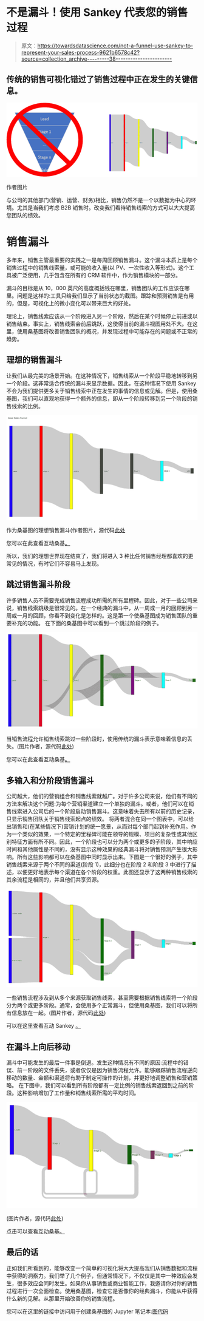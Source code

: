 # 不是漏斗！使用 Sankey 代表您的销售过程

> 原文：<https://towardsdatascience.com/not-a-funnel-use-sankey-to-represent-your-sales-process-9621b6578c42?source=collection_archive---------38----------------------->

## 传统的销售可视化错过了销售过程中正在发生的关键信息。

![](img/43585f72422cb2efef6c6f87ab1d8e24.png)

作者图片

与公司的其他部门(营销、运营、财务)相比，销售仍然不是一个以数据为中心的环境。尤其是当我们考虑 B2B 销售时。改变我们看待销售线索的方式可以大大提高您团队的绩效。

# 销售漏斗

多年来，销售主管最重要的实践之一是每周回顾销售漏斗。这个漏斗本质上是每个销售过程中的销售线索量，或可能的收入量(以 PV、一次性收入等形式)。这个工具被广泛使用，几乎包含在所有的 CRM 软件中，作为销售模块的一部分。

漏斗的目标是从 10，000 英尺的高度概括钱在哪里，销售团队的工作应该在哪里。问题是这样的:工具只给我们显示了当前状态的截图。跟踪和预测销售是有用的，但是，可视化上的微小变化可以带来巨大的好处。

理论上，销售线索应该从一个阶段进入另一个阶段，然后在某个时候停止前进或以销售结束。事实上，销售线索会前后跳跃，这使得当前的漏斗视图用处不大。在这里，使用桑基图将改善销售团队的概况，并发现过程中可能存在的问题或不正常的趋势。

## 理想的销售漏斗

让我们从最完美的场景开始。在这种情况下，销售线索从一个阶段平稳地转移到另一个阶段。这非常适合传统的漏斗来显示数据。因此，在这种情况下使用 Sankey 不会为我们提供更多关于销售线索中正在发生的事情的信息或见解。但是，使用桑基图，我们可以直观地获得一个额外的信息，即从一个阶段转移到另一个阶段的销售线索的比例。

![](img/983dea9cbc62fe5b2d94c8ee052311e5.png)

作为桑基图的理想销售漏斗(作者图片，源代码[此处](https://github.com/gody/SankeyFunnel/blob/master/Sankey%20Funnel.ipynb)

您可以在此查看互动桑基[。](http://www.damenabar.com/SankeyFunnel/perfect_funnel.html)

所以，我们的理想世界现在结束了，我们将进入 3 种比任何销售经理都喜欢的更常见的情况，有时它们不容易马上发现。

## 跳过销售漏斗阶段

许多销售人员不需要完成销售流程成功所需的所有里程碑。因此，对于一些公司来说，销售线索跳级是很常见的。在一个经典的漏斗中，从一周或一月的回顾到另一周或一月的回顾，你看不到变化是怎样的。这是第一个使桑基图成为销售团队的重要补充的功能。
在下面的桑基图中可以看到一个跳过阶段的例子。

![](img/d9750fb0e9a8069cf8510b77a5211eb0.png)

当销售流程允许销售线索跳过一些阶段时，使用传统的漏斗表示意味着信息的丢失。(图片作者，源代码[此处](https://github.com/gody/SankeyFunnel/blob/master/Sankey%20Funnel.ipynb))

您可以在此查看互动桑基[。](http://www.damenabar.com/SankeyFunnel/skip_stage_funnel.html)

## 多输入和分阶段销售漏斗

公司越大，他们的营销组合和销售线索就越广。对于许多公司来说，他们有不同的方法来解决这个问题:为每个营销渠道建立一个单独的漏斗。或者，他们可以在销售线索进入公司后的一个阶段启动销售漏斗。这意味着失去所有以前的历史记录，只显示销售团队关于销售线索起点的绩效。
将两者混合在同一个图表中，可以给出销售和(在某些情况下)营销计划的统一愿景，从而对每个部门起到补充作用。作为一个类似的效果，一个特定的里程碑可能在领导的规模、项目的复杂性或其他区别特征方面有所不同。因此，一个阶段也可以分为两个或更多的子阶段，其中响应时间和其他属性是不同的，没有显示这种效果的经典漏斗将对销售预测产生很大影响。所有这些影响都可以在桑基图中同时显示出来。下图是一个很好的例子，其中销售线索来源于两个不同的渠道(阶段 1)，此细分也在阶段 2 和阶段 3 中进行了描述，以便更好地表示每个渠道在各个阶段的权重。此图还显示了这两种销售线索的其余流程是相同的，并且他们共享资源。

![](img/930998cf60d994cf9e60375ea1d24b25.png)

一些销售流程涉及到从多个来源获取销售线索，甚至需要根据销售线索将一个阶段分为两个或更多阶段。通常，会使用多个正常漏斗，但使用桑基图，我们可以将所有信息放在一起。(图片作者，源代码[此处](https://github.com/gody/SankeyFunnel/blob/master/Sankey%20Funnel.ipynb))

可以在这里查看互动 Sankey [。](http://www.damenabar.com/SankeyFunnel/multiple_input_funnel.html)

## 在漏斗上向后移动

漏斗中可能发生的最后一件事是倒退。发生这种情况有不同的原因:流程中的错误、前一阶段的文件丢失，或者仅仅是因为销售流程允许。能够跟踪销售流程逆向移动的数量、金额和渠道将有助于制定可操作的计划，并更好地调整销售和营销策略。
在下图中，我们可以看到所有阶段都有一定比例的销售线索返回到之前的阶段。这种影响增加了工作量和销售线索所需的平均时间。

![](img/ae26d6681f987622217753d780a63e21.png)

(图片作者，源代码[此处](https://github.com/gody/SankeyFunnel/blob/master/Sankey%20Funnel.ipynb))

点击可以查看互动桑基[。](http://www.damenabar.com/SankeyFunnel/go_back_funnel.html)

## 最后的话

正如我们所看到的，能够改变一个简单的可视化将大大提高我们从销售数据和流程中获得的洞察力。我们举了几个例子，但通常情况下，不仅仅是其中一种效应会发生，很多效应会同时发生。如果你从事销售或商业智能工作，我邀请你对你的销售过程进行一次全面检查。使用桑基图，检查它是否像你的经典漏斗，你能从中获得什么新的见解。从那里开始改善你的销售流程。

您可以在这里的链接中访问用于创建桑基图的 Jupyter 笔记本:[图代码](https://github.com/gody/SankeyFunnel/blob/master/Sankey%20Funnel.ipynb)